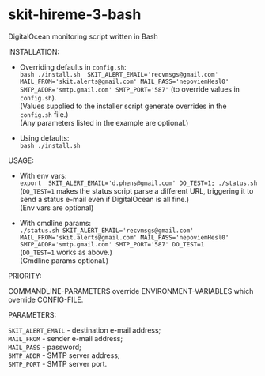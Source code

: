 # skit-hireme-3-bash
DigitalOcean monitoring script written in Bash
  
  
INSTALLATION:  
  
- Overriding defaults in `config.sh`:  
`bash ./install.sh  SKIT_ALERT_EMAIL='recvmsgs@gmail.com' MAIL_FROM='skit.alerts@gmail.com' MAIL_PASS='nepoviemHesl0' SMTP_ADDR='smtp.gmail.com' SMTP_PORT='587'` (to override values in `config.sh`).  
(Values supplied to the installer script generate overrides in the `config.sh` file.)  
(Any parameters listed in the example are optional.)  
  
- Using defaults:  
`bash ./install.sh` 


USAGE:  
  
- With env vars:  
`export  SKIT_ALERT_EMAIL='d.phens@gmail.com' DO_TEST=1; ./status.sh`  
(`DO_TEST=1` makes the status script parse a different URL, triggering it to send a status e-mail even if DigitalOcean is all fine.)  
(Env vars are optional)  
  
- With cmdline params:  
`./status.sh SKIT_ALERT_EMAIL='recvmsgs@gmail.com' MAIL_FROM='skit.alerts@gmail.com' MAIL_PASS='nepoviemHesl0' SMTP_ADDR='smtp.gmail.com' SMTP_PORT='587' DO_TEST=1`  
(`DO_TEST=1` works as above.)  
(Cmdline params optional.)  
  
  
PRIORITY:  
  
COMMANDLINE-PARAMETERS override ENVIRONMENT-VARIABLES which override CONFIG-FILE.  


PARAMETERS:  

`SKIT_ALERT_EMAIL` - destination e-mail address;  
`MAIL_FROM` - sender e-mail address;  
`MAIL_PASS` - password;  
`SMTP_ADDR` - SMTP server address;  
`SMTP_PORT` - SMTP server port.  

